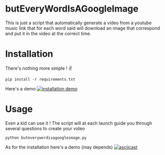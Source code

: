 # butEveryWordIsAGoogleImage
This is just a script that automatically generate a video from a youtube music link that for each word said will download an image that correspond and put it in the video at the correct time.

# Installation
There's nothing more simple ! ✌️
```
pip install -r requirements.txt
```
Here's a demo
[![installation demo](https://asciinema.org/a/289435.svg)](https://asciinema.org/a/289435)

# Usage
Even a kid can use it ! 
The script will at each launch guide you through several questions to create your video
```
python buteverywordisagoogleimage.py
```
As for the installation here's a demo (may depends)
[![asciicast](https://asciinema.org/a/289474.svg)](https://asciinema.org/a/289474)
